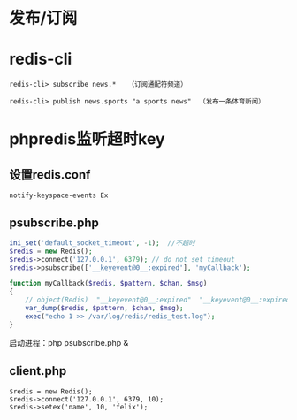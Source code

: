# 发布/订阅

# redis-cli
```
redis-cli> subscribe news.*   （订阅通配符频道）

redis-cli> publish news.sports "a sports news"  （发布一条体育新闻）
```

# phpredis监听超时key

## 设置redis.conf
```
notify-keyspace-events Ex
```

## psubscribe.php
```php
ini_set('default_socket_timeout', -1);  //不超时
$redis = new Redis();
$redis->connect('127.0.0.1', 6379); // do not set timeout
$redis->psubscribe(['__keyevent@0__:expired'], 'myCallback');

function myCallback($redis, $pattern, $chan, $msg)
{
    // object(Redis)  "__keyevent@0__:expired"  "__keyevent@0__:expired"  "name"
    var_dump($redis, $pattern, $chan, $msg);
    exec("echo 1 >> /var/log/redis/redis_test.log");
}
```
启动进程：php psubscribe.php &

## client.php
```
$redis = new Redis();
$redis->connect('127.0.0.1', 6379, 10);
$redis->setex('name', 10, 'felix');
```
